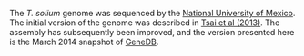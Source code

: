 [//]: # (Created by ./bin/manage_files.pl from ./species/Taenia_solium/PRJNA170813/Taenia_solium_PRJNA170813.assembly.html on Thu Jun 11 13:46:05 2020)
The _T. solium_ genome was sequenced by the [National University of Mexico](http://www.unam.mx/index/en). The initial version of the genome was described in [Tsai et al (2013)](http://europepmc.org/abstract/MED/23485966). The assembly has subsequently been improved, and the version presented here is the March 2014 snapshot of [GeneDB](http://www.genedb.org/Homepage/Tsolium).
